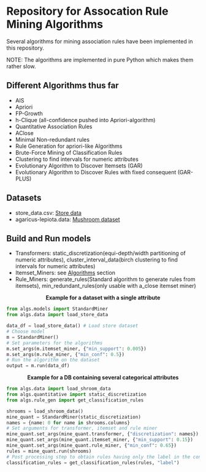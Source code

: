 # Repository for Assocation Rule Mining Algorithms

Several algorithms for mining association rules have been implemented in this repository.

NOTE: The algorithms are implemented in pure Python which makes them rather slow.

## Different Algorithms thus far

- AIS
- Apriori
- FP-Growth
- h-Clique (all-confidence pushed into Apriori-algorithm)
- Quantitative Association Rules
- AClose
- Minimal Non-redundant rules
- Rule Generation for apriori-like Algorithms
- Brute-Force Mining of Classification Rules
- Clustering to find intervals for numeric attributes
- Evolutionary Algorithm to Discover Itemsets (GAR)
- Evolutionary Algorithm to Discover Rules with fixed consequent (GAR-PLUS)

## Datasets

- store_data.csv: [Store data](https://user.informatik.uni-goettingen.de/~sherbold/store_data.csv)
- agaricus-lepiota.data: [Mushroom dataset](https://archive.ics.uci.edu/ml/datasets/mushroom)

## Build and Run models

- Transformers: static_discretization(equi-depth/width partitioning of numeric attributes),
  cluster_interval_data(birch clustering to find intervals for numeric attributes)
- Itemset_Miners: see [Algorithms](#Different-Algorithms-thus-far) section
- Rule_Miners: generate_rules(Standard algorithm to generate rules from itemsets),
  min_redundant_rules(only usable with a_close itemset miner)

<center><strong>Example for a dataset with a single attribute</strong></center>

```python
from algs.models import StandardMiner
from algs.data import load_store_data

data_df = load_store_data() # Load store dataset
# Choose model
m = StandardMiner()
# Set parameters for the algorithms
m.set_args(m.itemset_miner, {"min_support": 0.005})
m.set_args(m.rule_miner, {"min_conf": 0.5})
# Run the algorithm on the dataset
output = m.run(data_df)
```

<center><strong>Example for a DB containing several categorical attributes</strong></center>

```python
from algs.data import load_shroom_data
from algs.quantitative import static_discretization
from algs.rule_gen import get_classification_rules

shrooms = load_shroom_data()
mine_quant = StandardMiner(static_discretization)
names = {name: 0 for name in shrooms.columns}
# Set arguments for transformer, itemset and rule miner
mine_quant.set_args(mine_quant.transformer, {"discretization": names})
mine_quant.set_args(mine_quant.itemset_miner, {"min_support": 0.15})
mine_quant.set_args(mine_quant.rule_miner, {"min_conf": 0.65})
rules = mine_quant.run(shrooms)
# Post processing step to obtain rules having only the label in the consequent
classification_rules = get_classification_rules(rules, "label")
```
